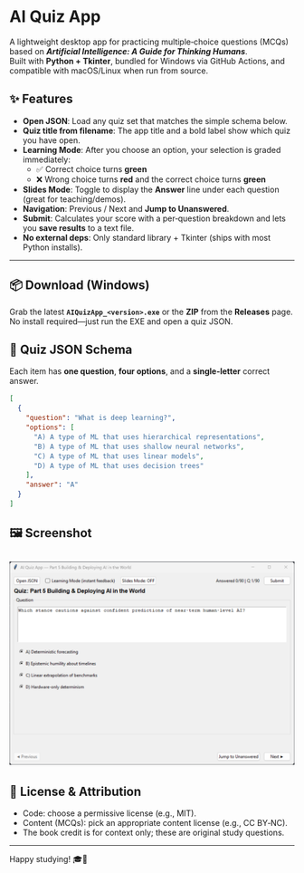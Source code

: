 # AI Quiz App

A lightweight desktop app for practicing multiple‑choice questions (MCQs) based on **_Artificial Intelligence: A Guide for Thinking Humans_**.  
Built with **Python + Tkinter**, bundled for Windows via GitHub Actions, and compatible with macOS/Linux when run from source.


## ✨ Features

- **Open JSON**: Load any quiz set that matches the simple schema below.
- **Quiz title from filename**: The app title and a bold label show which quiz you have open.
- **Learning Mode**: After you choose an option, your selection is graded immediately:  
  - ✅ Correct choice turns **green**  
  - ❌ Wrong choice turns **red** and the correct choice turns **green**
- **Slides Mode**: Toggle to display the **Answer** line under each question (great for teaching/demos).
- **Navigation**: Previous / Next and **Jump to Unanswered**.
- **Submit**: Calculates your score with a per‑question breakdown and lets you **save results** to a text file.
- **No external deps**: Only standard library + Tkinter (ships with most Python installs).

---

## 📦 Download (Windows)

Grab the latest **`AIQuizApp_<version>.exe`** or the **ZIP** from the **Releases** page.  
No install required—just run the EXE and open a quiz JSON.



## 📄 Quiz JSON Schema

Each item has **one question**, **four options**, and a **single-letter** correct answer.

```json
[
  {
    "question": "What is deep learning?",
    "options": [
      "A) A type of ML that uses hierarchical representations",
      "B) A type of ML that uses shallow neural networks",
      "C) A type of ML that uses linear models",
      "D) A type of ML that uses decision trees"
    ],
    "answer": "A"
  }
]
```
## 🖼️ Screenshot

![AI Quiz App Screenshot](assets/Screenshot.png)
---

## 📜 License & Attribution

- Code: choose a permissive license (e.g., MIT).  
- Content (MCQs): pick an appropriate content license (e.g., CC BY‑NC).  
- The book credit is for context only; these are original study questions.

---



Happy studying! 🎓🤖
